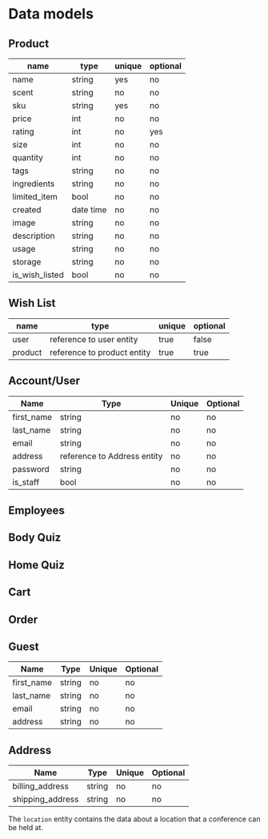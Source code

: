 # Data models

## Product
| name           | type      | unique | optional |
|----------------|-----------|--------|----------|
| name           | string    | yes    | no       |
| scent          | string    | no     | no       |
| sku            | string    | yes    | no       |
| price          | int       | no     | no       |
| rating         | int       | no     | yes      |
| size           | int       | no     | no       |
| quantity       | int       | no     | no       |
| tags           | string    | no     | no       |
| ingredients    | string    | no     | no       |
| limited_item   | bool      | no     | no       |
| created        | date time | no     | no       |
| image          | string    | no     | no       |
| description    | string    | no     | no       |
| usage          | string    | no     | no       |
| storage        | string    | no     | no       |
| is_wish_listed | bool      | no     | no       |

## Wish List
| name    | type                        | unique | optional |
|---------|-----------------------------|--------|----------|
| user    | reference to user entity    | true   | false    |
| product | reference to product entity | true   | true     |

## Account/User
| Name       | Type                        | Unique | Optional |
|------------|-----------------------------|--------|----------|
| first_name | string                      | no     | no       |
| last_name  | string                      | no     | no       |
| email      | string                      | no     | no       |
| address    | reference to Address entity | no     | no       |
| password   | string                      | no     | no       |
| is_staff   | bool                        | no     | no       |
## Employees

## Body Quiz

## Home Quiz

## Cart

## Order

## Guest
| Name       | Type   | Unique | Optional |
|------------|--------|--------|----------|
| first_name | string | no     | no       |
| last_name  | string | no     | no       |
| email      | string | no     | no       |
| address    | string | no     | no       |

## Address

| Name             | Type   | Unique | Optional |
|------------------|--------|--------|----------|
| billing_address  | string | no     | no       |
| shipping_address | string | no     | no       |

The `location` entity contains the data about a location
that a conference can be held at.